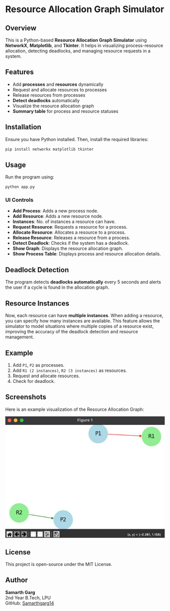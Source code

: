 # Resource Allocation Graph Simulator

## Overview
This is a Python-based **Resource Allocation Graph Simulator** using **NetworkX**, **Matplotlib**, and **Tkinter**. It helps in visualizing process-resource allocation, detecting deadlocks, and managing resource requests in a system.

## Features
- Add **processes** and **resources** dynamically
- Request and allocate resources to processes
- Release resources from processes
- **Detect deadlocks** automatically
- Visualize the resource allocation graph
- **Summary table** for process and resource statuses

## Installation
Ensure you have Python installed. Then, install the required libraries:

```sh
pip install networkx matplotlib tkinter
```

## Usage
Run the program using:

```sh
python app.py
```

### UI Controls
- **Add Process**: Adds a new process node.
- **Add Resource**: Adds a new resource node.
- **Instances**: No. of instances a resource can have.
- **Request Resource**: Requests a resource for a process.
- **Allocate Resource**: Allocates a resource to a process.
- **Release Resource**: Releases a resource from a process.
- **Detect Deadlock**: Checks if the system has a deadlock.
- **Show Graph**: Displays the resource allocation graph.
- **Show Process Table**: Displays process and resource allocation details.

## Deadlock Detection
The program detects **deadlocks automatically** every 5 seconds and alerts the user if a cycle is found in the allocation graph.

## Resource Instances
Now, each resource can have **multiple instances**. When adding a resource, you can specify how many instances are available. This feature allows the simulator to model situations where multiple copies of a resource exist, improving the accuracy of the deadlock detection and resource management.

## Example
1. Add `P1`, `P2` as processes.
2. Add `R1 (2 instances)`, `R2 (3 instances)` as resources.
3. Request and allocate resources.
4. Check for deadlock.

## Screenshots
Here is an example visualization of the Resource Allocation Graph:

![Resource Allocation Graph](graph_visualization.png)

## License
This project is open-source under the MIT License.

## Author

**Samarth Garg**  
2nd Year B.Tech, LPU  
GitHub: [Samarthgarg14](https://github.com/Samarthgarg14)